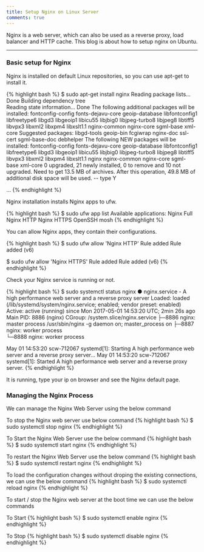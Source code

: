 ```yaml
---
title: Setup Nginx on Linux Server
comments: true
---
```


Nginx is a web server, which can also be used as a reverse proxy, load balancer and HTTP cache. This blog is about how to setup nginx on Ubuntu. 

---

### Basic setup for Nginx

Nginx is installed on default Linux repositories, so you can use apt-get to install it.

{% highlight bash %}
$ sudo apt-get install nginx
Reading package lists... Done
Building dependency tree       
Reading state information... Done
The following additional packages will be installed:
  fontconfig-config fonts-dejavu-core geoip-database libfontconfig1 libfreetype6 libgd3 libgeoip1 libicu55 libjbig0 libjpeg-turbo8 libjpeg8 libtiff5 libvpx3 libxml2 libxpm4
  libxslt1.1 nginx-common nginx-core sgml-base xml-core
Suggested packages:
  libgd-tools geoip-bin fcgiwrap nginx-doc ssl-cert sgml-base-doc debhelper
The following NEW packages will be installed:
  fontconfig-config fonts-dejavu-core geoip-database libfontconfig1 libfreetype6 libgd3 libgeoip1 libicu55 libjbig0 libjpeg-turbo8 libjpeg8 libtiff5 libvpx3 libxml2 libxpm4
  libxslt1.1 nginx nginx-common nginx-core sgml-base xml-core
0 upgraded, 21 newly installed, 0 to remove and 10 not upgraded.
Need to get 13.5 MB of archives.
After this operation, 49.8 MB of additional disk space will be used.
-- type Y 

...
{% endhighlight %}

Nginx installation installs Nginx apps to ufw. 

{% highlight bash %}
$ sudo ufw app list
Available applications:
  Nginx Full
  Nginx HTTP
  Nginx HTTPS
  OpenSSH
  mosh
{% endhighlight %}

You can allow Nginx apps, they contain their configurations.

{% highlight bash %}
$ sudo ufw allow 'Nginx HTTP'
Rule added
Rule added (v6)

$ sudo ufw allow 'Nginx HTTPS'
Rule added
Rule added (v6)
{% endhighlight %}

Check your Nginx service is running or not.

{% highlight bash %}
$ sudo systemctl status nginx
● nginx.service - A high performance web server and a reverse proxy server
   Loaded: loaded (/lib/systemd/system/nginx.service; enabled; vendor preset: enabled)
   Active: active (running) since Mon 2017-05-01 14:53:20 UTC; 2min 26s ago
 Main PID: 8886 (nginx)
   CGroup: /system.slice/nginx.service
           ├─8886 nginx: master process /usr/sbin/nginx -g daemon on; master_process on
           ├─8887 nginx: worker process                           
           └─8888 nginx: worker process                           

May 01 14:53:20 scw-712067 systemd[1]: Starting A high performance web server and a reverse proxy server...
May 01 14:53:20 scw-712067 systemd[1]: Started A high performance web server and a reverse proxy server.
{% endhighlight %}

It is running, type your ip on browser and see the Nginx default page.

### Managing the Nginx Process
We can manage the Nginx Web Server using the below command

To stop the Nginx web server use below command
{% highlight bash %}
$ sudo systemctl stop nginx
{% endhighlight %}

To Start the Nginx Web Server use the below command
{% highlight bash %}
$ sudo systemctl start nginx
{% endhighlight %}

To restart the Nginx Web Server use the below command
{% highlight bash %}
$ sudo systemctl restart nginx
{% endhighlight %}

To load the configuration changes without droping the existing connections, we can use the below command
{% highlight bash %}
$ sudo systemctl reload nginx
{% endhighlight %}

To start / stop the Nginx web server at the boot time we can use the below commands

To Start
{% highlight bash %}
$ sudo systemctl enable nginx
{% endhighlight %}

To Stop
{% highlight bash %}
$ sudo systemctl disable nginx
{% endhighlight %}



